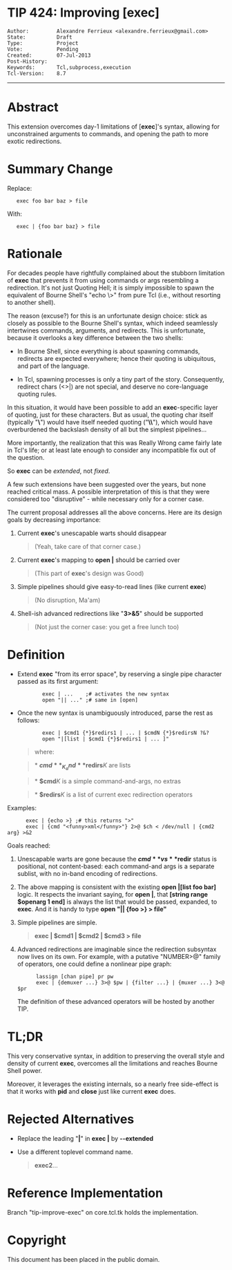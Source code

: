 # TIP 424: Improving [exec]
	Author:         Alexandre Ferrieux <alexandre.ferrieux@gmail.com>
	State:          Draft
	Type:           Project
	Vote:           Pending
	Created:        07-Jul-2013
	Post-History:   
	Keywords:       Tcl,subprocess,execution
	Tcl-Version:    8.7
-----

# Abstract

This extension overcomes day-1 limitations of [**exec**]'s syntax,
allowing for unconstrained arguments to commands, and opening the path to more
exotic redirections.

# Summary Change

Replace:

	   exec foo bar baz > file

With:

	   exec | {foo bar baz} > file

# Rationale

For decades people have rightfully complained about the stubborn limitation of
**exec** that prevents it from using commands or args resembling a
redirection. It's not just Quoting Hell; it is simply impossible to spawn the
equivalent of Bourne Shell's "echo \\>" from pure Tcl \(i.e., without resorting
to another shell\).

The reason \(excuse?\) for this is an unfortunate design choice: stick as
closely as possible to the Bourne Shell's syntax, which indeed seamlessly
intertwines commands, arguments, and redirects. This is unfortunate, because
it overlooks a key difference between the two shells:

 * In Bourne Shell, since everything is about spawning commands, redirects are
   expected everywhere; hence their quoting is ubiquitous, and part of the
   language.

 * In Tcl, spawning processes is only a tiny part of the story. Consequently,
   redirect chars \(<>\|\) are not special, and deserve no core-language quoting
   rules.

In this situation, it would have been possible to add an **exec**-specific
layer of quoting, just for these characters.  But as usual, the quoting char
itself \(typically "**\\**"\) would have itself needed quoting \("**\\\\**"\),
which would have overburdened the backslash density of all but the simplest
pipelines...

More importantly, the realization that this was Really Wrong came fairly late
in Tcl's life; or at least late enough to consider any incompatible fix out of
the question.

So **exec** can be _extended_, not _fixed_.

A few such extensions have been suggested over the years, but none reached
critical mass. A possible interpretation of this is that they were considered
too "disruptive" - while necessary only for a corner case.

The current proposal addresses all the above concerns.  Here are its design
goals by decreasing importance:

 1. Current **exec**'s unescapable warts should disappear

	  > \(Yeah, take care of that corner case.\)

 2. Current **exec**'s mapping to **open \|** should be carried over

	  > \(This part of **exec**'s design was Good\)

 3. Simple pipelines should give easy-to-read lines \(like current **exec**\)

	  > \(No disruption, Ma'am\)

 4. Shell-ish advanced redirections like "**3>&5**" should be supported

	  > \(Not just the corner case: you get a free lunch too\)

# Definition

 * Extend **exec** "from its error space", by reserving a single pipe
   character passed as its first argument:

		       exec | ...    ;# activates the new syntax
		       open "|| ..." ;# same in [open]

 * Once the new syntax is unambiguously introduced, parse the rest as follows:

		       exec | $cmd1 {*}$redirs1 | ... | $cmdN {*}$redirsN ?&?
		       open "|[list | $cmd1 {*}$redirs1 | ... ]"

	  > where:

	  > \* **$cmd**_K_ and **$redirs**_K_ are lists

	  > \* **$cmd**_K_ is a simple command-and-args, no extras

	  > \* **$redirs**_K_ is a list of current exec redirection operators

Examples:

	      exec | {echo >} ;# this returns ">"
	      exec | {cmd "<funny>xml</funny>"} 2>@ $ch < /dev/null | {cmd2 arg} >&2

Goals reached:

 1. Unescapable warts are gone because the **$cmd** vs **$redir** status
    is positional, not content-based: each command-and args is a separate
    sublist, with no in-band encoding of redirections.

 2. The above mapping is consistent with the existing **open \|[list foo
    bar]** logic.  It respects the invariant saying, for **open \|**,
    that **[string range $openarg 1 end]** is always the list that would be
    passed, expanded, to **exec**. And it is handy to type
    **open "\|\| \{foo >\} > file"**

 3. Simple pipelines are simple.

	  >  **exec \| $cmd1 \| $cmd2 \| $cmd3 > file**

 4. Advanced redirections are imaginable since the redirection subsyntax
    now lives on its own. For example, with a putative "NUMBER>@" family
    of operators, one could define a nonlinear pipe graph:

		      lassign [chan pipe] pr pw
		      exec | {demuxer ...} 3>@ $pw | {filter ...} | {muxer ...} 3<@ $pr

    The definition of these advanced operators will be hosted by another TIP.

# TL;DR

This very conservative syntax, in addition to preserving the overall style and
density of current **exec**, overcomes all the limitations and reaches
Bourne Shell power.

Moreover, it leverages the existing internals, so a nearly free side-effect
is that it works with **pid** and **close** just like current **exec**
does.

# Rejected Alternatives

 * Replace the leading "**\|**" in **exec \|** by **--extended**

 * Use a different toplevel command name.

	  > **exec2**...

# Reference Implementation

Branch "tip-improve-exec" on core.tcl.tk holds the implementation.

# Copyright

This document has been placed in the public domain.

